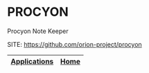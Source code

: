 # PROCYON
 
 Procyon Note Keeper
 
 SITE: https://github.com/orion-project/procyon

 | [Applications](https://portable-linux-apps.github.io/apps.html) | [Home](https://portable-linux-apps.github.io)
 | --- | --- |
